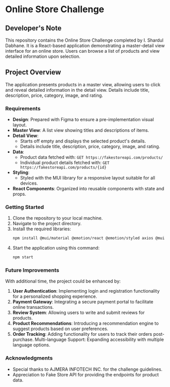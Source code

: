 # Online Store Challenge

## Developer's Note

This repository contains the Online Store Challenge completed by I. Shardul Dabhane. It is a React-based application demonstrating a master-detail view interface for an online store. Users can browse a list of products and view detailed information upon selection.

## Project Overview

The application presents products in a master view, allowing users to click and reveal detailed information in the detail view. Details include title, description, price, category, image, and rating.

### Requirements

- **Design**: Prepared with Figma to ensure a pre-implementation visual layout.
- **Master View**: A list view showing titles and descriptions of items.
- **Detail View**:
  - Starts off empty and displays the selected product's details.
  - Details include title, description, price, category, image, and rating.
- **Data**:
  - Product data fetched with: `GET https://fakestoreapi.com/products/`
  - Individual product details fetched with: `GET https://fakestoreapi.com/products/{id}`
- **Styling**:
  - Styled with the MUI library for a responsive layout suitable for all devices.
- **React Components**: Organized into reusable components with state and props.

### Getting Started

1. Clone the repository to your local machine.
2. Navigate to the project directory.
3. Install the required libraries:
   ```sh
   npm install @mui/material @emotion/react @emotion/styled axios @mui/icons-material
   ```
4. Start the application using this command:
   ```sh
   npm start
   ```

### Future Improvements

With additional time, the project could be enhanced by:

1. **User Authentication**: Implementing login and registration functionality for a personalized shopping experience.
2. **Payment Gateway**: Integrating a secure payment portal to facilitate online transactions.
3. **Review System**: Allowing users to write and submit reviews for products.
4. **Product Recommendations**: Introducing a recommendation engine to suggest products based on user preferences.
5. **Order Tracking**: Adding functionality for users to track their orders post-purchase.
   Multi-language Support: Expanding accessibility with multiple language options.

### Acknowledgments

- Special thanks to AJMERA INFOTECH INC. for the challenge guidelines.
- Appreciation to Fake Store API for providing the endpoints for product data.
